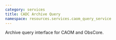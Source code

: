 ```yaml
---
category: services
title: CADC Archive Query
namespace: resources.services.caom_query_service
---
```


<p>Archive query interface for CAOM and ObsCore.</p>
